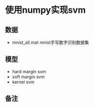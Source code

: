 # 使用numpy实现svm

## 数据

* mnist_all.mat                         mnist手写数字识别数据集

## 模型

* hard margin svm
* soft margin svm
* kernel svm

## 备注

